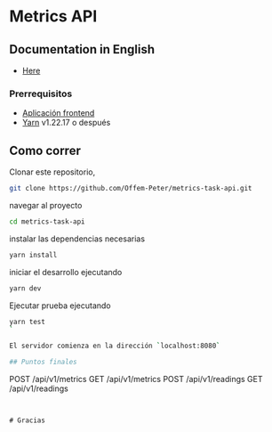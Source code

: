 # Metrics API

## Documentation in English

- [Here](https://github.com/Offem-Peter/metrics-task-api/blob/main/README.md)

### Prerrequisitos

- [Aplicación frontend](https://github.com/Offem-Peter/metric-task-frontend)
- [Yarn](https://yarnpkg.com/) v1.22.17 o después

## Como correr

Clonar este repositorio,

```sh
git clone https://github.com/Offem-Peter/metrics-task-api.git
```

navegar al proyecto

```sh
cd metrics-task-api
```

instalar las dependencias necesarias

```sh
yarn install
```

iniciar el desarrollo ejecutando

```sh
yarn dev
```

Ejecutar prueba ejecutando

```sh
yarn test
`

El servidor comienza en la dirección `localhost:8080`

## Puntos finales
```

POST /api/v1/metrics
GET /api/v1/metrics
POST /api/v1/readings
GET /api/v1/readings

```


# Gracias
```
